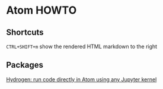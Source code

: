# Atom HOWTO

## Shortcuts
`CTRL+SHIFT+m` show the rendered HTML markdown to the right

## Packages

[Hydrogen: run code directly in Atom using any Jupyter kernel](https://atom.io/packages/hydrogen)
